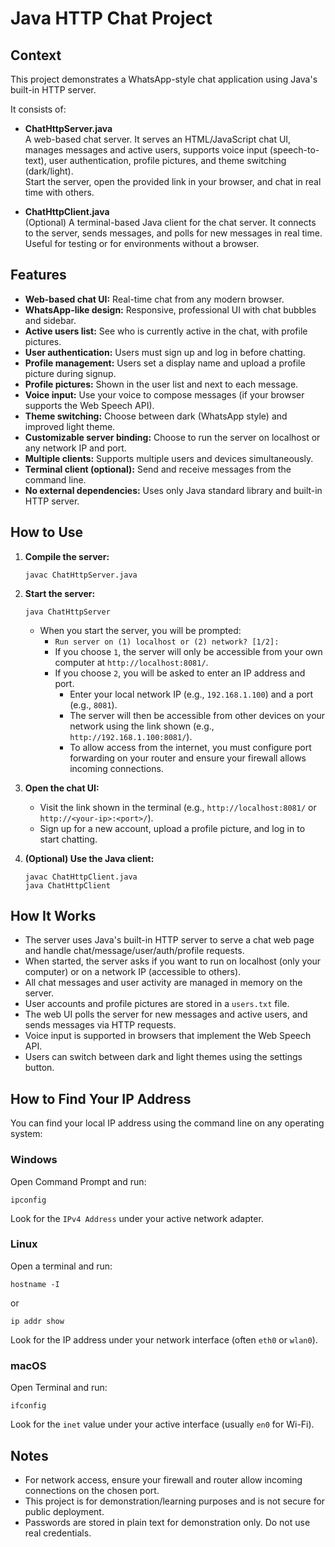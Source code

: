 # Java HTTP Chat Project

## Context

This project demonstrates a WhatsApp-style chat application using Java's built-in HTTP server.

It consists of:

- **ChatHttpServer.java**  
  A web-based chat server. It serves an HTML/JavaScript chat UI, manages messages and active users, supports voice input (speech-to-text), user authentication, profile pictures, and theme switching (dark/light).  
  Start the server, open the provided link in your browser, and chat in real time with others.

- **ChatHttpClient.java**  
  (Optional) A terminal-based Java client for the chat server. It connects to the server, sends messages, and polls for new messages in real time.  
  Useful for testing or for environments without a browser.

## Features

- **Web-based chat UI:** Real-time chat from any modern browser.
- **WhatsApp-like design:** Responsive, professional UI with chat bubbles and sidebar.
- **Active users list:** See who is currently active in the chat, with profile pictures.
- **User authentication:** Users must sign up and log in before chatting.
- **Profile management:** Users set a display name and upload a profile picture during signup.
- **Profile pictures:** Shown in the user list and next to each message.
- **Voice input:** Use your voice to compose messages (if your browser supports the Web Speech API).
- **Theme switching:** Choose between dark (WhatsApp style) and improved light theme.
- **Customizable server binding:** Choose to run the server on localhost or any network IP and port.
- **Multiple clients:** Supports multiple users and devices simultaneously.
- **Terminal client (optional):** Send and receive messages from the command line.
- **No external dependencies:** Uses only Java standard library and built-in HTTP server.

## How to Use

1. **Compile the server:**
   ```
   javac ChatHttpServer.java
   ```

2. **Start the server:**
   ```
   java ChatHttpServer
   ```
   - When you start the server, you will be prompted:
     - `Run server on (1) localhost or (2) network? [1/2]:`
     - If you choose `1`, the server will only be accessible from your own computer at `http://localhost:8081/`.
     - If you choose `2`, you will be asked to enter an IP address and port.  
       - Enter your local network IP (e.g., `192.168.1.100`) and a port (e.g., `8081`).  
       - The server will then be accessible from other devices on your network using the link shown (e.g., `http://192.168.1.100:8081/`).
       - To allow access from the internet, you must configure port forwarding on your router and ensure your firewall allows incoming connections.

3. **Open the chat UI:**
   - Visit the link shown in the terminal (e.g., `http://localhost:8081/` or `http://<your-ip>:<port>/`).
   - Sign up for a new account, upload a profile picture, and log in to start chatting.

4. **(Optional) Use the Java client:**
   ```
   javac ChatHttpClient.java
   java ChatHttpClient
   ```

## How It Works

- The server uses Java's built-in HTTP server to serve a chat web page and handle chat/message/user/auth/profile requests.
- When started, the server asks if you want to run on localhost (only your computer) or on a network IP (accessible to others).
- All chat messages and user activity are managed in memory on the server.
- User accounts and profile pictures are stored in a `users.txt` file.
- The web UI polls the server for new messages and active users, and sends messages via HTTP requests.
- Voice input is supported in browsers that implement the Web Speech API.
- Users can switch between dark and light themes using the settings button.

## How to Find Your IP Address

You can find your local IP address using the command line on any operating system:

### Windows

Open Command Prompt and run:
```
ipconfig
```
Look for the `IPv4 Address` under your active network adapter.

### Linux

Open a terminal and run:
```
hostname -I
```
or
```
ip addr show
```
Look for the IP address under your network interface (often `eth0` or `wlan0`).

### macOS

Open Terminal and run:
```
ifconfig
```
Look for the `inet` value under your active interface (usually `en0` for Wi-Fi).

## Notes

- For network access, ensure your firewall and router allow incoming connections on the chosen port.
- This project is for demonstration/learning purposes and is not secure for public deployment.
- Passwords are stored in plain text for demonstration only. Do not use real credentials.
